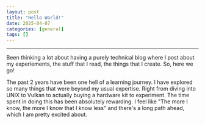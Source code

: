 ```yaml
---
layout: post
title: "Hello World!"
date: 2025-04-07
categories: [general]
tags: []
---
```

---

Been thinking a lot about having a purely technical blog where I post about my experiements, the stuff that I read, the things that I create. So, here we go!

The past 2 years have been one hell of a learning journey. I have explored so many things that were beyond my usual expertise. Right from diving into UNIX to Vulkan to actually buying a hardware kit to experiment. The time spent in doing this has been absolutely rewarding. I feel like "The more I know, the more I know that I know less" and there's a long path ahead, which I am pretty excited about.